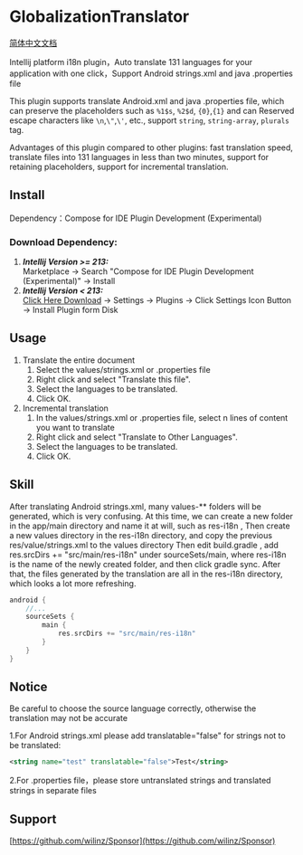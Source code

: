 # GlobalizationTranslator

[简体中文文档](https://github.com/wilinz/globalization-translator/blob/main/README_zh_CN.md)

Intellij platform i18n plugin，Auto translate 131 languages for your application with one click，Support Android strings.xml and java .properties file

This plugin supports translate Android.xml and java .properties file, which can preserve the placeholders such as ```%1$s```, ```%2$d```, ```{0}```,```{1}``` and can Reserved escape characters like ```\n```,```\"```,```\'```, etc., support ```string```, ```string-array```, ```plurals``` tag.

Advantages of this plugin compared to other plugins: fast translation speed, translate files into 131 languages in less than two minutes, support for retaining placeholders, support for incremental translation.

## Install

Dependency：Compose for IDE Plugin Development (Experimental)

### Download Dependency:

1. **_Intellij Version >= 213:_**  
Marketplace -> Search "Compose for IDE Plugin Development (Experimental)" -> Install
2. **_Intellij Version < 213:_**  
[Click Here Download](https://github.com/wilinz/globalization-translator/releases/download/1.0.0/Compose_Intellij_Plugin_Base-0.1.0.zip)
-> Settings -> Plugins -> Click Settings Icon Button  -> Install Plugin form Disk

## Usage
1. Translate the entire document
    1. Select the values/strings.xml or .properties file
    2. Right click and select "Translate this file".
    3. Select the languages to be translated.
    4. Click OK.
2. Incremental translation
    1. In the values/strings.xml or .properties file, select n lines of content you want to translate
    2. Right click and select "Translate to Other Languages".
    3. Select the languages to be translated.
    4. Click OK.

## Skill
After translating Android strings.xml, many values-** folders will be generated, which is very confusing. At this time, we can create a new folder in the app/main directory and name it at will, such as res-i18n ,
Then create a new values directory in the res-i18n directory, and copy the previous res/value/strings.xml to the values directory
Then edit build.gradle , add res.srcDirs += "src/main/res-i18n" under sourceSets/main, where res-i18n is the name of the newly created folder, and then click gradle sync.
After that, the files generated by the translation are all in the res-i18n directory, which looks a lot more refreshing.
```gradle
android {
    //...
    sourceSets {
        main {
            res.srcDirs += "src/main/res-i18n"
        }
    }
}
```

## Notice

Be careful to choose the source language correctly, otherwise the translation may not be accurate

1.For Android strings.xml please add translatable="false" for strings not to be translated:
```xml
<string name="test" translatable="false">Test</string>
```
2.For .properties file，please store untranslated strings and translated strings in separate files

## Support
[https://github.com/wilinz/Sponsor](https://github.com/wilinz/Sponsor)
